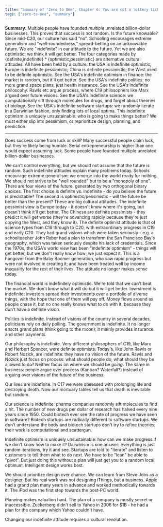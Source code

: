 ```yaml
---
title: "Summary of 'Zero to One', Chapter 6: You are not a lottery ticket"
tags: ["zero-to-one", "summary"]
---
```


**Summary:**
Multiple people have founded _multiple_ unrelated billion-dollar businesses.
This proves that success is not random.
Is the future knowable? 
Since mid-C20, 
our culture has said "no".
Schooling encourages extreme generalism and "well-roundedness,"
spread-betting on an unknowable future.
We are "indefinite" in our attitude to the future.
Yet we are also optimistic: we think it will get better.
The four categories made by {definite,indefinite} * {optimistic,pessimistic}
are alternative cultural attitudes.
All have been held by a culture: 
the USA is indefinite optimistic; 
Europe is indefinite pessimistic; 
China is definite pessimistic; 
the West used to be definite optimistic. 
See the USA's indefinite optimism in finance: 
the market is random, but it'll get better. 
See the USA's indefinite politics: 
no more grand space plans, just health insurance. 
See the USA's indefinite philosophy: 
Rawls etc argue process, 
where C19 philosophers like Marx argued over future visions. 
See the USA's indefinite science: 
we computationally sift through molecules for drugs, 
and forget about theories of biology. 
See the USA's indefinite software startups: 
we randomly iterate in a Darwinian fashion, 
only finding lots of local optima. 
This indefinite optimism is uniquely unsustainable: 
who is going to make things better? 
We must either slip into pessimism, 
or reprioritize design, planning, and prediction.

---

Does success come from luck or skill? 
Many successful people claim luck, 
but they're likely being humble. 
Serial entrepreneurship is higher than one would expect assuming luck. 
Some people have founded multiple unrelated billion-dollar businesses.

We can't control everything, 
but we should not assume that the future is random. 
Such indefinite attitudes explain many problems today. 
Schools encourage extreme generalism: 
we emerge into the world ready for nothing. 
We should not strive to be "well rounded" 
but to be a "monopoly of one". 
There are four views of the future, 
generated by two orthogonal binary choices. 
The first choice is definite vs. indefinite -
do you believe the future is predictable?
The second is optimistic/pessimistic -
will the future be better than the present?
These are big cultural attitudes. 
The indefinite pessimist view is Europe today - 
it doesn't know where it's going, but doesn't think it'll get better.
The Chinese are definite pessimists -
they predict it will get worse
(they're advancing rapidly because they're just copying the West, and they know it). 
The definite optimist attitude is that of science types from C16 through to C20,
with extraordinary progress in C19 and early C20.
They had grand visions which were taken seriously - 
e.g. a schoolteacher John Reber had a plan to transform the San Francisco Bay's geography,
which was taken seriously despite his lack of credentials. 
Since the 1970s, the USA's world view has been "indefinite optimism" - 
things will get better, but we don't really know how; we just expect it. 
This is a hangover from the Baby Boomer generation,
who saw rapid progress but were not involved in creating it; 
and have been treated well by income inequality for the rest of their lives. 
The attitude no longer makes sense today.

The financial world is indefinitely optimistic. 
We're told that we can't beat the market. 
We don't know what it will do but it will get better. 
Investment is indefinite: 
investors spread their investments over a portfolio of diverse things, 
with the hope that one of them will pay off. 
Money flows around as people chase it, 
but no one really knows what to do with it, 
because they don't have a definite vision.

Politics is indefinite. 
Instead of visions of the country in several decades, 
politicians rely on daily polling. 
The government is indefinite. 
It no longer enacts grand plans (think going to the moon);
it mainly provides insurance and other payments.

Our philosophy is indefinite. 
Very different philosophers of C19, like Marx and Herbert Spencer, were definite optimists. 
Today's, like John Rawls or Robert Nozick, are indefinite: 
they have no vision of the future. 
Rawls and Nozick just focus on process: 
what should people do; what should they be allowed to do? 
Neither focus on where we should be _going_. 
The same in business: 
people argue over process (Kanban? Waterfall?) 
instead of arguing over visions of the future of the business.

Our lives are indefinite. 
In C17 we were obsessed with prolonging life and destroying death. 
Now our mortuary tables tell us that death is inevitable but random.

Our science is indefinite: 
pharma companies randomly sift molecules to find a hit. 
The number of new drugs per dollar of research has halved every nine years since 1950. 
Could biotech ever see the rate of progress we have seen in software? 
Biotech startups are radically different to software startups. 
We don't understand the body and biotech startups don't try to refine theories; 
their work is computational and scattergun.

Indefinite optimism is uniquely unsustainable: 
how can we make progress if we don't know how to make it? 
Darwinism is one answer: 
everything is just random iterations, try it and see. 
Startups are told to "iterate" and listen to customers to tell them what to do next. 
We have to be "lean" be able to "pivot". 
But just doing this without a plan will just get you to a random local optimum.
Intelligent design works best.

We should prioritize design over chance. 
We can learn from Steve Jobs as a designer. 
But his real work was not designing iThings, but a business. 
Apple had a grand plan many years in advance and worked methodically towards it. 
The iPod was the first step towards the post-PC world.

Planning makes valuation hard. 
The plan of a company is mostly secret or inaccessible. 
Zuckerberg didn't sell to Yahoo in 2006 for $1B - 
he had a plan for the company which Yahoo couldn't have.

Changing our indefinite attitude requires a cultural revolution.
